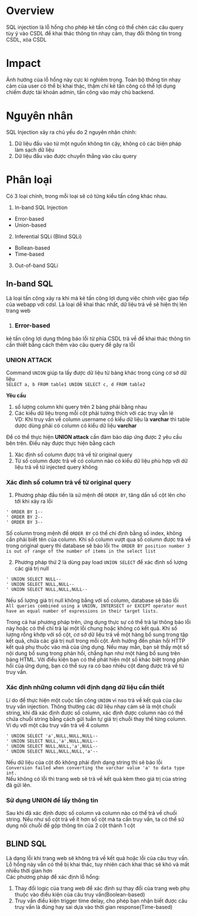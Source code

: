 # Overview  
SQL injection là lỗ hổng cho phép kẻ tấn công có thể chèn các câu query tùy ý vào CSDL để khai thác
thông tin nhạy cảm, thay đổi thông tin trong CSDL, xóa CSDL  

# Impact
Ảnh hưởng của lỗ hổng này cực kì nghiêm trọng. Toàn bộ thông tin nhạy cảm của user có thể bị khai thác, thậm chí kẻ tấn công có thể lợi dụng chiếm được tài khoản admin, tấn công vào máy chủ backend.  
  
# Nguyên nhân
SQL Injection xảy ra chủ yếu do 2 nguyên nhân chính:
1. Dữ liệu đầu vào từ một nguồn không tin cậy, không có các biện pháp làm sạch dữ liệu  
2. Dữ liệu đầu vào được chuyển thẳng vào câu query  
  
# Phân loại  
Có 3 loại chính, trong mỗi loại sẽ có từng kiểu tấn công khác nhau.  
1. In-band SQL Injection  
  - Error-based  
  - Union-based  
2. Inferential SQLi (Blind SQLi)  
  - Bollean-based  
  - Time-based  
3. Out-of-band SQLi  

## In-band SQL  
Là loại tấn công xảy ra khi mà kẻ tấn công lợi dụng việc chính việc giao tiếp của webapp với cdsl. Là loại dễ khai thác nhất, dữ liệu trả về sẽ hiện thị lên trang web  
1. ### Error-based  
kẻ tấn công lợi dụng thông báo lỗi từ phía CSDL trả về để khai thác thông tin cần thiết bằng cách thêm vào câu query để gây ra lỗi  

### UNION ATTACK

Command `UNION` giúp ta lấy được dữ liệu từ bảng khác trong cùng cơ sở dữ liệu  
`SELECT a, b FROM table1 UNION SELECT c, d FROM table2 `  

**Yêu cầu**
1. số lượng column khi query trên 2 bảng phải bằng nhau  
2. Các kiểu dữ liệu trong mỗi cột phải tương thích với các truy vẫn lẻ   
VD: Khi truy vấn về column username  có kiểu dữ liệu là **varchar** thì table dược dùng phải có column có kiểu dữ liệu **varchar**  

Để có thể thực hiện **UNION attack** cần đảm bảo dáp ứng được 2 yêu cầu bên trên. Điều này được thực hiện bằng cách  
1. Xác định số column được trả về từ original query  
2. Từ số column được trả về có column nào có kiểu dữ liệu phù hợp với dữ liệu trả về từ injected query không  

### Xác đinh số column trả về từ original query  
1. Phương pháp đầu tiền là sử mệnh đề `ORDER BY`, tăng dần số cột lên cho tới khi xảy ra lỗi  
```
' ORDER BY 1--
' ORDER BY 2--
' ORDER BY 3--
```  
Số column trong mệnh đề `ORDER BY` có thể chỉ định bằng số index, không cần phải biết
tên của column. Khi số column vượt qua số column được trả về trong original query thì database sẽ báo lỗi
`The ORDER BY position number 3 is out of range of the number of items in the select list`  

2. Phương pháp thứ 2 là dùng pay load `UNION SELECT` để xác định số lượng các giá trị null  
```
' UNION SELECT NULL--
' UNION SELECT NULL,NULL--
' UNION SELECT NULL,NULL,NULL--
```  
Nếu số lượng giá trị null không bằng với số column, database sẽ báo lỗi  
`All queries combined using a UNION, INTERSECT or EXCEPT operator must have an equal number of expressions in their target lists.`  

Trong cả hai phương pháp trên, ứng dụng thực sự có thể trả lại thông báo lỗi này hoặc có thể chỉ trả lại một lỗi chung hoặc 
không có kết quả. Khi số lượng rỗng khớp với số cột, cơ sở dữ liệu trả về một hàng bổ sung trong tập kết quả, 
chứa các giá trị null trong mỗi cột. Ảnh hưởng đến phản hồi HTTP kết quả phụ thuộc vào mã của ứng dụng. Nếu may mắn, bạn sẽ thấy một số nội dung bổ sung trong 
phản hồi, chẳng hạn như một hàng bổ sung trên bảng HTML. Với điều kiện bạn có thể phát hiện một số khác biệt trong phản hồi của ứng dụng, bạn có thể suy ra có bao nhiêu cột đang được trả về từ truy vấn.  

### Xác định những column với định dạng dữ liệu cần thiết  
Lí do để thực hiện một cuộc tấn công `UNION` vì nso trả về kết quả của câu truy vấn injection.
 Thông thường các dữ liệu nhạy cảm sẽ là một chuỗi string, khi đã xác định được số column, xác định được column nào có 
 thể chứa chuỗi string bằng cách gửi tuần tự giá trị chuỗi thay thế từng column. Ví dụ với một câu truy vấn trả về 4 column  
 ```
' UNION SELECT 'a',NULL,NULL,NULL--
' UNION SELECT NULL,'a',NULL,NULL--
' UNION SELECT NULL,NULL,'a',NULL--
' UNION SELECT NULL,NULL,NULL,'a'--
```  
Nếu dữ liệu của cột đó không phải định dạng string thì sẽ báo lỗi  
`Conversion failed when converting the varchar value 'a' to data type int.`  
Nếu không có lỗi thì trang web sẽ trả về kết quả kèm theo giá trị của string đã gửi lên.  

### Sử dụng UNION để lấy thông tin  
Sau khi đã xác định được số column và column nào có thể trả về chuối string. Nếu như số cột trả về ít hơn số cột mà ta cần truy vấn, ta có thể sử dụng nối chuỗi
để gộp thông tin của 2 cột thành 1 cột  

## BLIND SQL  
Là dạng lỗi khi trang web sẽ không trả về kết quả hoặc lỗi của câu truy vấn. Lỗ hổng này vẫn có thể bị khai thác, tuy nhiên cách khai thác sẽ khó và mất nhiều thời gian hơn  
Các phương pháp để xác định lỗ hổng:  
1.  Thay đổi logic của trang web để xác định sự thay đổi của trang web phụ thuộc vào điều kiện của câu truy vấn(Boolean-based)  
2.  Truy vấn điều kiện trigger time delay, cho phép bạn nhận biết được câu truy vấn là đúng hay sai dựa vào thời gian response(Time-based)  
  

